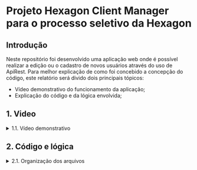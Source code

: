 # Projeto Hexagon Client Manager para o processo seletivo da Hexagon

## Introdução

Neste repositório foi desenvolvido uma aplicação web onde é possível realizar a edição ou o cadastro de novos usuários através do uso de ApiRest. Para melhor explicação de como foi concebido a concepção do código, este relatório será divido dois principais tópicos:

* Vídeo demonstrativo do funcionamento da aplicação;
* Explicação do código e da lógica envolvida;

## 1. Video

<details>
  <summary>1.1. Vídeo demonstrativo</summary><br />
    [![Assistir o vídeo](https://w7.pngwing.com/pngs/467/458/png-transparent-video-player-play-together-angle-text-photography-thumbnail.png)]      (https://clipchamp.com/watch/WcTxfhf6NcR)        
</details>

## 2. Código e lógica

        
<details>
  <summary>2.1. Organização dos arquivos</summary><br/>
  Para facilitar a leitura e reaproveitamento de funções, o código possui uma pasta principal onde se encontram todos os arquivos Javascript chamada <strong>src</strong>. Dentro desta existem os seguintes diretórios:<br>
  
  * <strong>functions</strong> - Dentro desta pasta, existem arquivos com funções usadas em todas as páginas da aplicação, ou seja, funções globais;
  * <strong>component</strong> - Dentro desta pasta, temos os componentes que irão ser renderizados em cada página da aplicação feita em React.js;
  * <strong>pages</strong> - Dentro desta pasta, temos as páginas da aplicação que renderizam os componentes dependendo do caminho que estamos (/edit, /home, etc)
  
  
</details>
